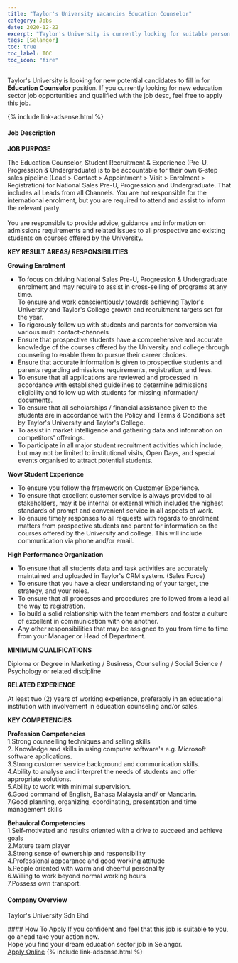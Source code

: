 ```yaml
---
title: "Taylor's University Vacancies Education Counselor" 
category: Jobs 
date: 2020-12-22 
excerpt: "Taylor's University is currently looking for suitable person to fill in the Education Counselor which positioned at Selangor" 
tags: [Selangor] 
toc: true 
toc_label: TOC 
toc_icon: "fire" 
--- 
```


<p>Taylor's University is looking for new potential candidates to fill in for <b>Education Counselor</b> position. If you currently looking for new education sector job opportunities and qualified with the job desc, feel free to apply this job.
</p>{% include link-adsense.html %} 
 <div><div><div><h4>Job Description</h4></div></div><div><div><span><div><div><p><strong>JOB PURPOSE</strong></p><p>The Education Counselor, Student Recruitment &amp; Experience (Pre-U, Progression &amp; Undergraduate) is to be accountable for their own 6-step sales pipeline (Lead &gt; Contact &gt; Appointment &gt; Visit &gt; Enrolment &gt; Registration) for National Sales Pre-U, Progression and Undergraduate. That includes all Leads from all Channels. You are not responsible for the international enrolment, but you are required to attend and assist to inform the relevant party.<br><br>You are responsible to provide advice, guidance and information on admissions requirements and related issues to all prospective and existing students on courses offered by the University.</p><p><strong>KEY RESULT AREAS/ RESPONSIBILITIES</strong></p><p><strong>Growing Enrolment</strong></p><ul><li>To focus on driving National Sales Pre-U, Progression &amp; Undergraduate enrolment and may require to assist in cross-selling of programs at any time.<br>To ensure and work conscientiously towards achieving Taylor's University and Taylor's College growth and recruitment targets set for the year.</li><li>To rigorously follow up with students and parents for conversion via various multi contact-channels</li><li>Ensure that prospective students have a comprehensive and accurate knowledge of the courses offered by the University and college through counseling to enable them to pursue their career choices.</li><li>Ensure that accurate information is given to prospective students and parents regarding admissions requirements, registration, and fees.</li><li>To ensure that all applications are reviewed and processed in accordance with established guidelines to determine admissions eligibility and follow up with students for missing information/ documents.</li><li>To ensure that all scholarships / financial assistance given to the students are in accordance with the Policy and Terms &amp; Conditions set by Taylor's University and Taylor's College.</li><li>To assist in market intelligence and gathering data and information on competitors' offerings.</li><li>To participate in all major student recruitment activities which include, but may not be limited to institutional visits, Open Days, and special events organised to attract potential students.</li></ul><p><strong>Wow Student Experience</strong></p><ul><li>To ensure you follow the framework on Customer Experience.</li><li>To ensure that excellent customer service is always provided to all stakeholders, may it be internal or external which includes the highest standards of prompt and convenient service in all aspects of work.</li><li>To ensure timely responses to all requests with regards to enrolment matters from prospective students and parent for information on the courses offered by the University and college. This will include communication via phone and/or email.</li></ul><p><strong>High Performance Organization</strong></p><ul><li>To ensure that all students data and task activities are accurately maintained and uploaded in Taylor's CRM system. (Sales Force)</li><li>To ensure that you have a clear understanding of your target, the strategy, and your roles.</li><li>To ensure that all processes and procedures are followed from a lead all the way to registration.&#160; &#160;</li><li>To build a solid relationship with the team members and foster a culture of excellent in communication with one another.&#160;&#160;</li><li>Any other responsibilities that may be assigned to you from time to time from your Manager or Head of Department.</li></ul><p><strong>MINIMUM QUALIFICATIONS</strong></p><p>Diploma or Degree in Marketing / Business, Counseling / Social Science / Psychology or related discipline</p><p><strong>RELATED EXPERIENCE</strong></p><p>At least two (2) years of working experience, preferably in an educational institution with involvement in education counseling and/or sales.</p><p><strong>KEY COMPETENCIES</strong></p><p><strong>Profession Competencies</strong><br>1.Strong counselling techniques and selling skills&#160;<br>2. Knowledge and skills in using computer software's e.g. Microsoft software applications.<br>3.Strong customer service background and communication skills.<br>4.Ability to analyse and interpret the needs of students and offer appropriate solutions.<br>5.Ability to work with minimal supervision.<br>6.Good command of English, Bahasa Malaysia and/ or Mandarin.<br>7.Good planning, organizing, coordinating, presentation and time management skills</p><p><strong>Behavioral Competencies</strong><br>1.Self-motivated and results oriented with a drive to succeed and achieve goals&#160;<br>2.Mature team player&#160;<br>3.Strong sense of ownership and responsibility&#160;<br>4.Professional appearance and good working attitude&#160;<br>5.People oriented with warm and cheerful personality&#160;<br>6.Willing to work beyond normal working hours&#160;<br>7.Possess own transport.</p></div></div></span></div></div></div> 
<div><div><div><h4>Company Overview</h4></div></div><div><div><span><div><p>Taylor's University Sdn Bhd</p></div></span></div></div></div> 
#### How To Apply 
If you confident and feel that this job is suitable to you, go ahead take your action now. <br/> 
Hope you find your dream education sector job in Selangor. <br/> 
<a href="https://www.jobstreet.com.my/en/job/education-counselor-4448408?jobId=jobstreet-my-job-4448408&sectionRank=1&token=0~4b505445-0a8b-48fb-9e15-dddd46505d7f&fr=SRP%20View%20In%20New%20Ta" class="btn btn--info" target="_blank" rel="nofollow noopenner">Apply Online</a> 
{% include link-adsense.html %} 